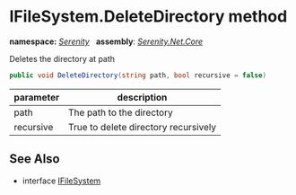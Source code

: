 # IFileSystem.DeleteDirectory method
**namespace:** *[Serenity](../../README.md#serenity-namespace)*   **assembly**: *[Serenity.Net.Core](../../README.md)*

Deletes the directory at path

```csharp
public void DeleteDirectory(string path, bool recursive = false)
```

| parameter | description |
| --- | --- |
| path | The path to the directory |
| recursive | True to delete directory recursively |

## See Also

* interface [IFileSystem](../IFileSystem.md)